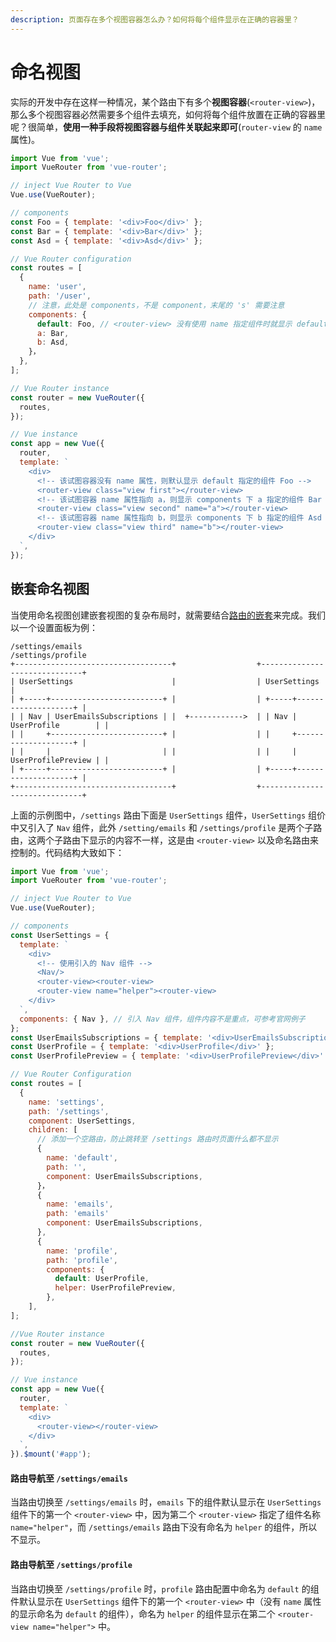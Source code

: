 ```yaml
---
description: 页面存在多个视图容器怎么办？如何将每个组件显示在正确的容器里？
---
```


# 命名视图

实际的开发中存在这样一种情况，某个路由下有多个**视图容器**\(`<router-view>`\)，那么多个视图容器必然需要多个组件去填充，如何将每个组件放置在正确的容器里呢？很简单，**使用一种手段将视图容器与组件关联起来即可**\(`router-view` 的 `name` 属性\)。

```javascript
import Vue from 'vue';
import VueRouter from 'vue-router';

// inject Vue Router to Vue
Vue.use(VueRouter);

// components
const Foo = { template: '<div>Foo</div>' };
const Bar = { template: '<div>Bar</div>' };
const Asd = { template: '<div>Asd</div>' };

// Vue Router configuration
const routes = [
  {
    name: 'user',
    path: '/user',
    // 注意，此处是 components，不是 component，末尾的 's' 需要注意
    components: {
      default: Foo, // <router-view> 没有使用 name 指定组件时就显示 default 指定的组件
      a: Bar,
      b: Asd,
    }，
  },
];

// Vue Router instance
const router = new VueRouter({
  routes,
});

// Vue instance
const app = new Vue({
  router,
  template: `
    <div>
      <!-- 该试图容器没有 name 属性，则默认显示 default 指定的组件 Foo -->
      <router-view class="view first"></router-view>
      <!-- 该试图容器 name 属性指向 a，则显示 components 下 a 指定的组件 Bar -->
      <router-view class="view second" name="a"></router-view>
      <!-- 该试图容器 name 属性指向 b，则显示 components 下 b 指定的组件 Asd -->
      <router-view class="view third" name="b"></router-view>
    </div>
  `,
});
```

## 嵌套命名视图

当使用命名视图创建嵌套视图的复杂布局时，就需要结合[路由的嵌套](https://learn-vue.gitbook.io/vue-router/~/edit/drafts/-LFR9F_5yY13V1aFl5A1/named-views)来完成。我们以一个设置面板为例：

```text
/settings/emails                                       /settings/profile
+-----------------------------------+                  +------------------------------+
| UserSettings                      |                  | UserSettings                 |
| +-----+-------------------------+ |                  | +-----+--------------------+ |
| | Nav | UserEmailsSubscriptions | |  +------------>  | | Nav | UserProfile        | |
| |     +-------------------------+ |                  | |     +--------------------+ |
| |     |                         | |                  | |     | UserProfilePreview | |
| +-----+-------------------------+ |                  | +-----+--------------------+ |
+-----------------------------------+                  +------------------------------+
```

上面的示例图中，`/settings` 路由下面是 `UserSettings` 组件，`UserSettings` 组价中又引入了 `Nav` 组件，此外 `/setting/emails` 和 `/settings/profile` 是两个子路由，这两个子路由下显示的内容不一样，这是由 `<router-view>` 以及命名路由来控制的。代码结构大致如下：

```javascript
import Vue from 'vue';
import VueRouter from 'vue-router';

// inject Vue Router to Vue
Vue.use(VueRouter);

// components
const UserSettings = {
  template: `
    <div>
      <!-- 使用引入的 Nav 组件 -->
      <Nav/>
      <router-view><router-view>
      <router-view name="helper"><router-view>
    </div>
  `,
  components: { Nav }, // 引入 Nav 组件，组件内容不是重点，可参考官网例子
};
const UserEmailsSubscriptions = { template: '<div>UserEmailsSubscriptions</div>' };
const UserProfile = { template: '<div>UserProfile</div>' };
const UserProfilePreview = { template: '<div>UserProfilePreview</div>' };

// Vue Router Configuration
const routes = [
  {
    name: 'settings',
    path: '/settings',
    component: UserSettings,
    children: [
      // 添加一个空路由，防止跳转至 /settings 路由时页面什么都不显示
      {
        name: 'default',
        path: '',
        component: UserEmailsSubscriptions,
      }，
      {
        name: 'emails',
        path: 'emails'
        component: UserEmailsSubscriptions,
      },
      {
        name: 'profile',
        path: 'profile',
        components: {
          default: UserProfile,
          helper: UserProfilePreview,
        },
    ],
];

//Vue Router instance
const router = new VueRouter({
  routes,
});

// Vue instance
const app = new Vue({
  router,
  template: `
    <div>
      <router-view></router-view>
    </div>
  `,
}).$mount('#app');
```

#### 路由导航至 `/settings/emails`

当路由切换至 `/settings/emails` 时，`emails` 下的组件默认显示在 `UserSettings` 组件下的第一个 `<router-view>` 中，因为第二个 `<router-view>`  指定了组件名称 `name="helper"`，而 `/settings/emails` 路由下没有命名为 `helper` 的组件，所以不显示。

#### 路由导航至 `/settings/profile`

当路由切换至 `/settings/profile` 时，`profile` 路由配置中命名为 `default` 的组件默认显示在 `UserSettings` 组件下的第一个 `<router-view>` 中（没有 `name` 属性的显示命名为 `default` 的组件），命名为 `helper` 的组件显示在第二个 `<router-view name="helper">`  中。

